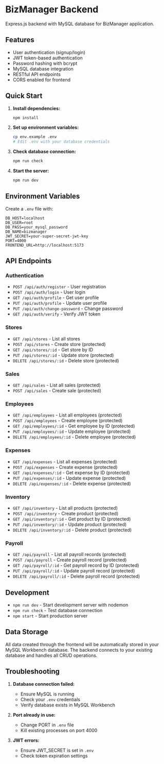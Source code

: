 # BizManager Backend

Express.js backend with MySQL database for BizManager application.

## Features

- User authentication (signup/login)
- JWT token-based authentication
- Password hashing with bcrypt
- MySQL database integration
- RESTful API endpoints
- CORS enabled for frontend

## Quick Start

1. **Install dependencies:**
   ```bash
   npm install
   ```

2. **Set up environment variables:**
   ```bash
   cp env.example .env
   # Edit .env with your database credentials
   ```

3. **Check database connection:**
   ```bash
   npm run check
   ```

4. **Start the server:**
   ```bash
   npm run dev
   ```

## Environment Variables

Create a `.env` file with:

```env
DB_HOST=localhost
DB_USER=root
DB_PASS=your_mysql_password
DB_NAME=bizmanager
JWT_SECRET=your-super-secret-jwt-key
PORT=4000
FRONTEND_URL=http://localhost:5173
```

## API Endpoints

### Authentication
- `POST /api/auth/register` - User registration
- `POST /api/auth/login` - User login
- `GET /api/auth/profile` - Get user profile
- `PUT /api/auth/profile` - Update user profile
- `PUT /api/auth/change-password` - Change password
- `GET /api/auth/verify` - Verify JWT token

### Stores
- `GET /api/stores` - List all stores
- `POST /api/stores` - Create store (protected)
- `GET /api/stores/:id` - Get store by ID
- `PUT /api/stores/:id` - Update store (protected)
- `DELETE /api/stores/:id` - Delete store (protected)

### Sales
- `GET /api/sales` - List all sales (protected)
- `POST /api/sales` - Create sale (protected)

### Employees
- `GET /api/employees` - List all employees (protected)
- `POST /api/employees` - Create employee (protected)
- `GET /api/employees/:id` - Get employee by ID (protected)
- `PUT /api/employees/:id` - Update employee (protected)
- `DELETE /api/employees/:id` - Delete employee (protected)

### Expenses
- `GET /api/expenses` - List all expenses (protected)
- `POST /api/expenses` - Create expense (protected)
- `GET /api/expenses/:id` - Get expense by ID (protected)
- `PUT /api/expenses/:id` - Update expense (protected)
- `DELETE /api/expenses/:id` - Delete expense (protected)

### Inventory
- `GET /api/inventory` - List all products (protected)
- `POST /api/inventory` - Create product (protected)
- `GET /api/inventory/:id` - Get product by ID (protected)
- `PUT /api/inventory/:id` - Update product (protected)
- `DELETE /api/inventory/:id` - Delete product (protected)

### Payroll
- `GET /api/payroll` - List all payroll records (protected)
- `POST /api/payroll` - Create payroll record (protected)
- `GET /api/payroll/:id` - Get payroll record by ID (protected)
- `PUT /api/payroll/:id` - Update payroll record (protected)
- `DELETE /api/payroll/:id` - Delete payroll record (protected)

## Development

- `npm run dev` - Start development server with nodemon
- `npm run check` - Test database connection
- `npm start` - Start production server

## Data Storage

All data created through the frontend will be automatically stored in your MySQL Workbench database. The backend connects to your existing database and handles all CRUD operations.

## Troubleshooting

1. **Database connection failed:**
   - Ensure MySQL is running
   - Check your `.env` credentials
   - Verify database exists in MySQL Workbench

2. **Port already in use:**
   - Change PORT in `.env` file
   - Kill existing processes on port 4000

3. **JWT errors:**
   - Ensure JWT_SECRET is set in `.env`
   - Check token expiration settings
